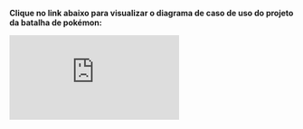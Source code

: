 **Clique no link abaixo para visualizar o diagrama de caso de uso do projeto da batalha de pokémon:**

![DIAGRAMA DE CLASSE](https://github.com/thaislisatchok/PRG22107_2023.2/blob/main/Diagrama%20de%20caso%20de%20uso.drawio.pdf)
